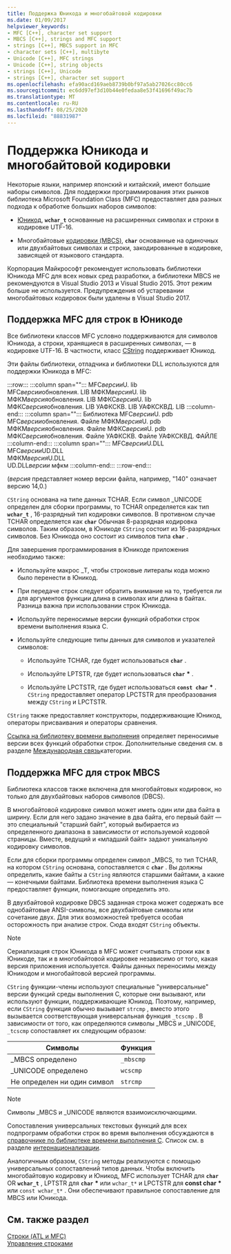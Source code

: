 ```yaml
---
title: Поддержка Юникода и многобайтовой кодировки
ms.date: 01/09/2017
helpviewer_keywords:
- MFC [C++], character set support
- MBCS [C++], strings and MFC support
- strings [C++], MBCS support in MFC
- character sets [C++], multibyte
- Unicode [C++], MFC strings
- Unicode [C++], string objects
- strings [C++], Unicode
- strings [C++], character set support
ms.openlocfilehash: efa90acd169aeb8739b0bf97a5ab27026cc80cc6
ms.sourcegitcommit: ec6dd97ef3d10b44e0fedaa8e53f41696f49ac7b
ms.translationtype: MT
ms.contentlocale: ru-RU
ms.lasthandoff: 08/25/2020
ms.locfileid: "88831987"
---
```

# <a name="unicode-and-multibyte-character-set-mbcs-support"></a>Поддержка Юникода и многобайтовой кодировки

Некоторые языки, например японский и китайский, имеют большие наборы символов. Для поддержки программирования этих рынков библиотека Microsoft Foundation Class (MFC) предоставляет два разных подхода к обработке больших наборов символов:

- [Юникод](#mfc-support-for-unicode-strings), **`wchar_t`** основанные на расширенных символах и строки в кодировке UTF-16.

- Многобайтовые [кодировки (MBCS)](#mfc-support-for-mbcs-strings), **`char`** основанные на одиночных или двухбайтовых символах и строки, закодированные в кодировке, зависящей от языкового стандарта.

Корпорация Майкрософт рекомендует использовать библиотеки Юникода MFC для всех новых сред разработки, а библиотеки MBCS не рекомендуются в Visual Studio 2013 и Visual Studio 2015. Этот режим больше не используется. Предупреждения об устаревании многобайтовых кодировок были удалены в Visual Studio 2017.

## <a name="mfc-support-for-unicode-strings"></a>Поддержка MFC для строк в Юникоде

Все библиотеки классов MFC условно поддерживаются для символов Юникода, а строки, хранящиеся в расширенных символах, — в кодировке UTF-16. В частности, класс [CString](../atl-mfc-shared/reference/cstringt-class.md) поддерживает Юникод.

Эти файлы библиотеки, отладчика и библиотеки DLL используются для поддержки Юникода в MFC:

:::row:::
   :::column span="":::
      MFC*версии*U. lib \
      MFC*версии*обновления. LIB
      МФКМ*версия*U. lib \
      МФКМ*версия*обновления. LIB
      МФКС*версия*U. lib \
      МФКС*версия*обновления. LIB
      УАФКСКВ. LIB
      УАФКСКВД. LIB
   :::column-end:::
   :::column span="":::
      Библиотека MFC*версии*U. pdb \
      MFC*версии*обновления. Файле
      МФКМ*версия*U. pdb \
      МФКМ*версия*обновления. Файле
      МФКС*версия*U. pdb \
      МФКС*версия*обновления. Файле
      УАФКСКВ. Файле
      УАФКСКВД. ФАЙЛЕ
   :::column-end:::
   :::column span="":::
      MFC*версии*U.DLL \
      MFC*версии*UD.DLL \
      МФКМ*версия*U.DLL \
      UD.DLL*версии* мфкм
   :::column-end:::
:::row-end:::

(*версия* представляет номер версии файла, например, "140" означает версию 14,0.)

`CString` основана на типе данных TCHAR. Если символ _UNICODE определен для сборки программы, то TCHAR определяется как тип **`wchar_t`** , 16-разрядный тип кодировки символов. В противном случае TCHAR определяется как **`char`** Обычная 8-разрядная кодировка символов. Таким образом, в Юникоде `CString` состоит из 16-разрядных символов. Без Юникода оно состоит из символов типа **`char`** .

Для завершения программирования в Юникоде приложения необходимо также:

- Используйте макрос _T, чтобы строковые литералы кода можно было перенести в Юникод.

- При передаче строк следует обратить внимание на то, требуется ли для аргументов функции длина в символах или длина в байтах. Разница важна при использовании строк Юникода.

- Используйте переносимые версии функций обработки строк времени выполнения языка C.

- Используйте следующие типы данных для символов и указателей символов:

  - Используйте TCHAR, где будет использоваться **`char`** .

  - Используйте LPTSTR, где будет использоваться **`char`** <strong>\*</strong> .

  - Используйте LPCTSTR, где будет использоваться **`const char`** <strong>\*</strong> . `CString` предоставляет оператор LPCTSTR для преобразования между `CString` и LPCTSTR.

`CString` также предоставляет конструкторы, поддерживающие Юникод, операторы присваивания и операторы сравнения.

[Ссылка на библиотеку времени выполнения](../c-runtime-library/c-run-time-library-reference.md) определяет переносимые версии всех функций обработки строк. Дополнительные сведения см. в разделе [Международная связь](../c-runtime-library/internationalization.md)категории.

## <a name="mfc-support-for-mbcs-strings"></a>Поддержка MFC для строк MBCS

Библиотека классов также включена для многобайтовых кодировок, но только для двухбайтовых наборов символов (DBCS).

В многобайтовой кодировке символ может иметь один или два байта в ширину. Если для него задано значение в два байта, его первый байт — это специальный "старший байт", который выбирается из определенного диапазона в зависимости от используемой кодовой страницы. Вместе, ведущий и «младший байт» задают уникальную кодировку символов.

Если для сборки программы определен символ _MBCS, то тип TCHAR, на котором `CString` основана, сопоставляется с **`char`** . Вы должны определить, какие байты a `CString` являются старшими байтами, а какие — конечными байтами. Библиотека времени выполнения языка C предоставляет функции, помогающие определить это.

В двухбайтовой кодировке DBCS заданная строка может содержать все однобайтовые ANSI-символы, все двухбайтовые символы или сочетание двух. Для этих возможностей требуется особая осторожность при анализе строк. Сюда входят `CString` объекты.

> [!NOTE]
> Сериализация строк Юникода в MFC может считывать строки как в Юникоде, так и в многобайтовой кодировке независимо от того, какая версия приложения используется. Файлы данных переносимы между Юникодом и многобайтовой версией программы.

`CString` функции-члены используют специальные "универсальные" версии функций среды выполнения C, которые они вызывают, или используют функции, поддерживающие Юникод. Поэтому, например, если `CString` функция обычно вызывает `strcmp` , вместо этого вызывается соответствующая универсальная функция `_tcscmp` . В зависимости от того, как определяются символы _MBCS и _UNICODE, `_tcscmp` сопоставляет их следующим образом:

|Символы|Функция|
|-|-|
|_MBCS определено|`_mbscmp`|
|_UNICODE определено|`wcscmp`|
|Не определен ни один символ|`strcmp`|

> [!NOTE]
> Символы _MBCS и _UNICODE являются взаимоисключающими.

Сопоставления универсальных текстовых функций для всех подпрограмм обработки строк во время выполнения обсуждаются в [справочнике по библиотеке времени выполнения C](../c-runtime-library/c-run-time-library-reference.md). Список см. в разделе [интернационализации](../c-runtime-library/internationalization.md).

Аналогичным образом, `CString` методы реализуются с помощью универсальных сопоставлений типов данных. Чтобы включить многобайтовую кодировку и Юникод, MFC использует TCHAR для **`char`** OR **`wchar_t`** , LPTSTR для **`char`** <strong>\*</strong> или `wchar_t*` и LPCTSTR для **const char** <strong>\*</strong> или `const wchar_t*` . Они обеспечивают правильное сопоставление для MBCS или Юникода.

## <a name="see-also"></a>См. также раздел

[Строки (ATL и MFC)](../atl-mfc-shared/strings-atl-mfc.md)<br/>
[Управление строками](../c-runtime-library/string-manipulation-crt.md)
